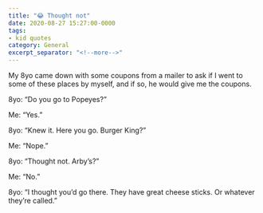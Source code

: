 ```yaml
---
title: "😂 Thought not"
date: 2020-08-27 15:27:00-0000
tags:
- kid quotes
category: General
excerpt_separator: "<!--more-->"
---
```


My 8yo came down with some coupons from a mailer to ask if I went to some of these places by myself, and if so, he would give me the coupons.

8yo: “Do you go to Popeyes?”

Me: “Yes.”

8yo: “Knew it. Here you go. Burger King?”

Me: “Nope.”

8yo: “Thought not. Arby’s?”

Me: “No.”

8yo: “I thought you’d go there. They have great cheese sticks. Or whatever they’re called.”
<!--more-->